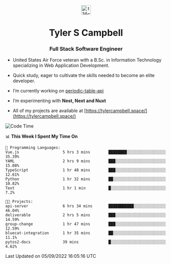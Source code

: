<p align="center">
<a href="https://www.linkedin.com/in/t36campbell" target="blank"><img align="center" src="https://ik.imagekit.io/t36campbell/Portfolio/linkedin.png.original_m8bbGgPh6.png" alt="t36campbell" height="30" width="30" /></a>
</p>
<h1 align="center">Tyler S Campbell</h1>
<h3 align="center">Full Stack Software Engineer</h3>

* United States Air Force veteran with a B.Sc. in Information Technology specializing in Web Application Development. 

* Quick study, eager to cultivate the skills needed to become an elite developer.

* I’m currently working on [periodic-table-api](https://github.com/t36campbell/periodic-table-api)

* I’m experimenting with **Nest, Next and Nuxt**

* All of my projects are available at [https://tylercampbell.space/](https://tylercampbell.space/)

<!--START_SECTION:waka-->
![Code Time](http://img.shields.io/badge/Code%20Time-1%2C775%20hrs%2040%20mins-blue)

📊 **This Week I Spent My Time On** 

```text
💬 Programming Languages: 
Vue.js                   5 hrs 3 mins        ████████░░░░░░░░░░░░░░░░░   35.39% 
YAML                     2 hrs 9 mins        ███░░░░░░░░░░░░░░░░░░░░░░   15.08% 
TypeScript               1 hr 48 mins        ███░░░░░░░░░░░░░░░░░░░░░░   12.61% 
Python                   1 hr 32 mins        ██░░░░░░░░░░░░░░░░░░░░░░░   10.82% 
Text                     1 hr 1 min          █░░░░░░░░░░░░░░░░░░░░░░░░   7.2%

🐱‍💻 Projects: 
api-server               6 hrs 34 mins       ███████████░░░░░░░░░░░░░░   46.04% 
deliverable              2 hrs 5 mins        ███░░░░░░░░░░░░░░░░░░░░░░   14.59% 
group-change             1 hr 47 mins        ███░░░░░░░░░░░░░░░░░░░░░░   12.59% 
bluecat-integration      1 hr 35 mins        ██░░░░░░░░░░░░░░░░░░░░░░░   11.1% 
pytos2-docs              39 mins             █░░░░░░░░░░░░░░░░░░░░░░░░   4.62%

```


 Last Updated on 05/09/2022 16:05:16 UTC
<!--END_SECTION:waka-->
